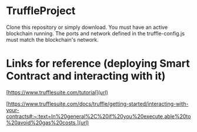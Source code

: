 # TruffleProject
Clone this repository or simply download.
You must have an active blockchain running.
The ports and network defined in the truffle-config.js must match the blockchain's network.

# Links for reference (deploying Smart Contract and interacting with it)
[https://www.trufflesuite.com/tutorial](url)

[https://www.trufflesuite.com/docs/truffle/getting-started/interacting-with-your-contracts#:~:text=In%20general%2C%20if%20you%20execute,able%20to%20avoid%20gas%20costs.](url)

